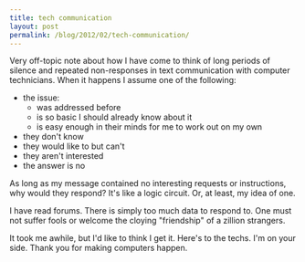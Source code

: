 ```yaml
---
title: tech communication
layout: post
permalink: /blog/2012/02/tech-communication/
---
```


Very off-topic note about how I have come to think of long periods of silence and repeated non-responses in text communication with computer technicians. When it happens I assume one of the following:

  * the issue:
    * was addressed before
    * is so basic I should already know about it
    * is easy enough in their minds for me to work out on my own
  * they don't know
  * they would like to but can't
  * they aren't interested
  * the answer is no

As long as my message contained no interesting requests or instructions, why would they respond? It's like a logic circuit. Or, at least, my idea of one.

I have read forums. There is simply too much data to respond to. One must not suffer fools or welcome the cloying "friendship" of a zillion strangers.

It took me awhile, but I'd like to think I get it. Here's to the techs. I'm on your side. Thank you for making computers happen.